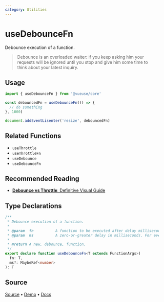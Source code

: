 ```yaml
---
category: Utilities
---
```


# useDebounceFn

Debounce execution of a function.
>
> Debounce is an overloaded waiter: if you keep asking him your requests will be ignored until you stop and give him some time to think about your latest inquiry.

## Usage

```js
import { useDebounceFn } from '@vueuse/core'

const debouncedFn = useDebounceFn(() => {
  // do something
}, 1000)

document.addEventLisenter('resize', debouncedFn)
```

## Related Functions

- `useThrottle`
- `useThrottleFn`
- `useDebounce`
- `useDebounceFn`

## Recommended Reading

- [**Debounce vs Throttle**: Definitive Visual Guide](https://redd.one/blog/debounce-vs-throttle)


<!--FOOTER_STARTS-->
## Type Declarations

```typescript
/**
 * Debounce execution of a function.
 *
 * @param  fn          A function to be executed after delay milliseconds debounced.
 * @param  ms          A zero-or-greater delay in milliseconds. For event callbacks, values around 100 or 250 (or even higher) are most useful.
 *
 * @return A new, debounce, function.
 */
export declare function useDebounceFn<T extends FunctionArgs>(
  fn: T,
  ms?: MaybeRef<number>
): T
```

## Source

[Source](https://github.com/vueuse/vueuse/blob/main/packages/shared/useDebounceFn/index.ts) • [Demo](https://github.com/vueuse/vueuse/blob/main/packages/shared/useDebounceFn/demo.vue) • [Docs](https://github.com/vueuse/vueuse/blob/main/packages/shared/useDebounceFn/index.md)


<!--FOOTER_ENDS-->
